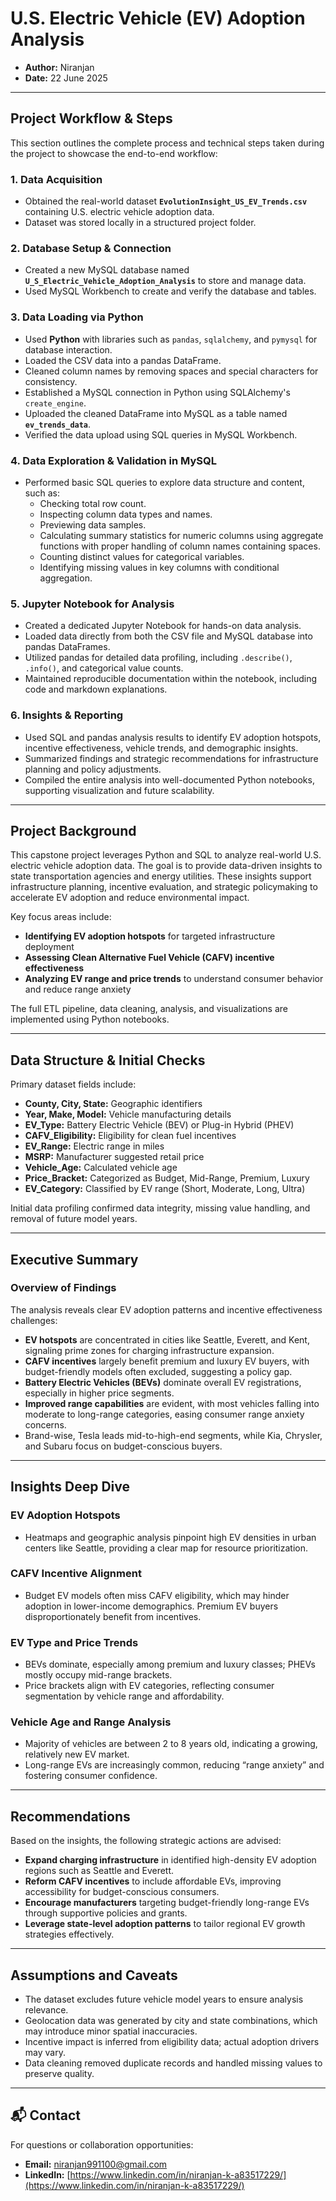 # U.S. Electric Vehicle (EV) Adoption Analysis

- **Author:** Niranjan  
- **Date:** 22 June 2025

---

## Project Workflow & Steps

This section outlines the complete process and technical steps taken during the project to showcase the end-to-end workflow:

### 1. Data Acquisition

- Obtained the real-world dataset **`EvolutionInsight_US_EV_Trends.csv`** containing U.S. electric vehicle adoption data.
- Dataset was stored locally in a structured project folder.

### 2. Database Setup & Connection

- Created a new MySQL database named **`U_S_Electric_Vehicle_Adoption_Analysis`** to store and manage data.
- Used MySQL Workbench to create and verify the database and tables.

### 3. Data Loading via Python

- Used **Python** with libraries such as `pandas`, `sqlalchemy`, and `pymysql` for database interaction.
- Loaded the CSV data into a pandas DataFrame.
- Cleaned column names by removing spaces and special characters for consistency.
- Established a MySQL connection in Python using SQLAlchemy's `create_engine`.
- Uploaded the cleaned DataFrame into MySQL as a table named **`ev_trends_data`**.
- Verified the data upload using SQL queries in MySQL Workbench.

### 4. Data Exploration & Validation in MySQL

- Performed basic SQL queries to explore data structure and content, such as:
  - Checking total row count.
  - Inspecting column data types and names.
  - Previewing data samples.
  - Calculating summary statistics for numeric columns using aggregate functions with proper handling of column names containing spaces.
  - Counting distinct values for categorical variables.
  - Identifying missing values in key columns with conditional aggregation.

### 5. Jupyter Notebook for Analysis

- Created a dedicated Jupyter Notebook for hands-on data analysis.
- Loaded data directly from both the CSV file and MySQL database into pandas DataFrames.
- Utilized pandas for detailed data profiling, including `.describe()`, `.info()`, and categorical value counts.
- Maintained reproducible documentation within the notebook, including code and markdown explanations.

### 6. Insights & Reporting

- Used SQL and pandas analysis results to identify EV adoption hotspots, incentive effectiveness, vehicle trends, and demographic insights.
- Summarized findings and strategic recommendations for infrastructure planning and policy adjustments.
- Compiled the entire analysis into well-documented Python notebooks, supporting visualization and future scalability.

---

## Project Background

This capstone project leverages Python and SQL to analyze real-world U.S. electric vehicle adoption data. The goal is to provide data-driven insights to state transportation agencies and energy utilities. These insights support infrastructure planning, incentive evaluation, and strategic policymaking to accelerate EV adoption and reduce environmental impact.

Key focus areas include:

- **Identifying EV adoption hotspots** for targeted infrastructure deployment  
- **Assessing Clean Alternative Fuel Vehicle (CAFV) incentive effectiveness**  
- **Analyzing EV range and price trends** to understand consumer behavior and reduce range anxiety  

The full ETL pipeline, data cleaning, analysis, and visualizations are implemented using Python notebooks.

---

## Data Structure & Initial Checks

Primary dataset fields include:

- **County, City, State:** Geographic identifiers  
- **Year, Make, Model:** Vehicle manufacturing details  
- **EV_Type:** Battery Electric Vehicle (BEV) or Plug-in Hybrid (PHEV)  
- **CAFV_Eligibility:** Eligibility for clean fuel incentives  
- **EV_Range:** Electric range in miles  
- **MSRP:** Manufacturer suggested retail price  
- **Vehicle_Age:** Calculated vehicle age  
- **Price_Bracket:** Categorized as Budget, Mid-Range, Premium, Luxury  
- **EV_Category:** Classified by EV range (Short, Moderate, Long, Ultra)  

Initial data profiling confirmed data integrity, missing value handling, and removal of future model years.

---

## Executive Summary

### Overview of Findings

The analysis reveals clear EV adoption patterns and incentive effectiveness challenges:

- **EV hotspots** are concentrated in cities like Seattle, Everett, and Kent, signaling prime zones for charging infrastructure expansion.  
- **CAFV incentives** largely benefit premium and luxury EV buyers, with budget-friendly models often excluded, suggesting a policy gap.  
- **Battery Electric Vehicles (BEVs)** dominate overall EV registrations, especially in higher price segments.  
- **Improved range capabilities** are evident, with most vehicles falling into moderate to long-range categories, easing consumer range anxiety concerns.  
- Brand-wise, Tesla leads mid-to-high-end segments, while Kia, Chrysler, and Subaru focus on budget-conscious buyers.

---

## Insights Deep Dive

### EV Adoption Hotspots

- Heatmaps and geographic analysis pinpoint high EV densities in urban centers like Seattle, providing a clear map for resource prioritization.

### CAFV Incentive Alignment

- Budget EV models often miss CAFV eligibility, which may hinder adoption in lower-income demographics. Premium EV buyers disproportionately benefit from incentives.

### EV Type and Price Trends

- BEVs dominate, especially among premium and luxury classes; PHEVs mostly occupy mid-range brackets.  
- Price brackets align with EV categories, reflecting consumer segmentation by vehicle range and affordability.

### Vehicle Age and Range Analysis

- Majority of vehicles are between 2 to 8 years old, indicating a growing, relatively new EV market.  
- Long-range EVs are increasingly common, reducing “range anxiety” and fostering consumer confidence.

---

## Recommendations

Based on the insights, the following strategic actions are advised:

- **Expand charging infrastructure** in identified high-density EV adoption regions such as Seattle and Everett.  
- **Reform CAFV incentives** to include affordable EVs, improving accessibility for budget-conscious consumers.  
- **Encourage manufacturers** targeting budget-friendly long-range EVs through supportive policies and grants.  
- **Leverage state-level adoption patterns** to tailor regional EV growth strategies effectively.

---

## Assumptions and Caveats

- The dataset excludes future vehicle model years to ensure analysis relevance.  
- Geolocation data was generated by city and state combinations, which may introduce minor spatial inaccuracies.  
- Incentive impact is inferred from eligibility data; actual adoption drivers may vary.  
- Data cleaning removed duplicate records and handled missing values to preserve quality.

---

## 📬 Contact

For questions or collaboration opportunities:  

- **Email:** [niranjan991100@gmail.com](mailto:niranjan991100@gmail.com)  
- **LinkedIn:** [https://www.linkedin.com/in/niranjan-k-a83517229/](https://www.linkedin.com/in/niranjan-k-a83517229/)
